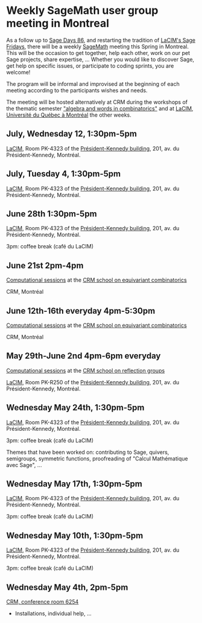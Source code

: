 

# Weekly SageMath user group meeting in Montreal

As a follow up to <a href="/days86">Sage Days 86</a>, and restarting the tradition of <a class="https" href="https://wiki.sagemath.org/LaCIMSageFridays">LaCIM's Sage Fridays</a>, there will be a weekly <a href="/SageMath">SageMath</a> meeting this Spring in Montreal. This will be the occasion to get together, help each other, work on our pet Sage projects, share expertise, ... Whether you would like to discover Sage, get help on specific issues, or participate to coding sprints, you are welcome! 

The program will be informal and improvised at the beginning of each meeting according to the participants wishes and needs. 

The meeting will be hosted alternatively at CRM during the workshops of the thematic semester <a class="http" href="http://www.crm.umontreal.ca/act/theme/theme_2017_1_en/">"algebra and words in combinatorics"</a> and at <a class="http" href="http://lacim.uqam.ca/en/">LaCIM</a>, <a class="http" href="http://www.uqam.ca/">Université du Québec à Montréal</a> the other weeks. 


## July, Wednesday 12, 1:30pm-5pm

<a class="http" href="http://lacim.uqam.ca/en/">LaCIM</a>, Room PK-4323 of the <a class="http" href="http://carte.uqam.ca/pavillon-pk">Président-Kennedy building</a>, 201, av. du Président-Kennedy, Montréal. 


## July, Tuesday 4, 1:30pm-5pm

<a class="http" href="http://lacim.uqam.ca/en/">LaCIM</a>, Room PK-4323 of the <a class="http" href="http://carte.uqam.ca/pavillon-pk">Président-Kennedy building</a>, 201, av. du Président-Kennedy, Montréal. 


## June 28th 1:30pm-5pm

<a class="http" href="http://lacim.uqam.ca/en/">LaCIM</a>, Room PK-4323 of the <a class="http" href="http://carte.uqam.ca/pavillon-pk">Président-Kennedy building</a>, 201, av. du Président-Kennedy, Montréal. 

3pm: coffee break (café du LaCIM) 


## June 21st 2pm-4pm

<a class="https" href="https://more-sagemath-tutorials.readthedocs.io/en/latest/2017-05-29-CRM/">Computational sessions</a> at the <a class="http" href="http://www.crm.umontreal.ca/2017/Equivariant17/">CRM school on equivariant combinatorics</a> 

CRM, Montréal 


## June 12th-16th everyday 4pm-5:30pm

<a class="https" href="https://more-sagemath-tutorials.readthedocs.io/en/latest/2017-05-29-CRM/">Computational sessions</a> at the <a class="http" href="http://www.crm.umontreal.ca/2017/Equivariant17/">CRM school on equivariant combinatorics</a> 

CRM, Montréal 


## May 29th-June 2nd 4pm-6pm everyday

<a class="https" href="https://more-sagemath-tutorials.readthedocs.io/en/latest/2017-05-29-CRM/">Computational sessions</a> at the <a class="http" href="http://www.crm.umontreal.ca/2017/Reflexion17/">CRM school on reflection groups</a> 

<a class="http" href="http://lacim.uqam.ca/en/">LaCIM</a>, Room PK-R250 of the <a class="http" href="http://carte.uqam.ca/pavillon-pk">Président-Kennedy building</a>, 201, av. du Président-Kennedy, Montréal. 


## Wednesday May 24th, 1:30pm-5pm

<a class="http" href="http://lacim.uqam.ca/en/">LaCIM</a>, Room PK-4323 of the <a class="http" href="http://carte.uqam.ca/pavillon-pk">Président-Kennedy building</a>, 201, av. du Président-Kennedy, Montréal. 

3pm: coffee break (café du LaCIM) 

Themes that have been worked on: contributing to Sage, quivers, semigroups, symmetric functions, proofreading of "Calcul Mathématique avec Sage", ... 


## Wednesday May 17th, 1:30pm-5pm

<a class="http" href="http://lacim.uqam.ca/en/">LaCIM</a>, Room PK-4323 of the <a class="http" href="http://carte.uqam.ca/pavillon-pk">Président-Kennedy building</a>, 201, av. du Président-Kennedy, Montréal. 

3pm: coffee break (café du LaCIM) 


## Wednesday May 10th, 1:30pm-5pm

<a class="http" href="http://lacim.uqam.ca/en/">LaCIM</a>, Room PK-4323 of the <a class="http" href="http://carte.uqam.ca/pavillon-pk">Président-Kennedy building</a>, 201, av. du Président-Kennedy, Montréal. 

3pm: coffee break (café du LaCIM) 


## Wednesday May 4th, 2pm-5pm

<a class="http" href="http://www.crm.umontreal.ca/2017/Suites17/venueCRM_f.php">CRM, conference room 6254</a> 

- Installations, individual help, ... 
